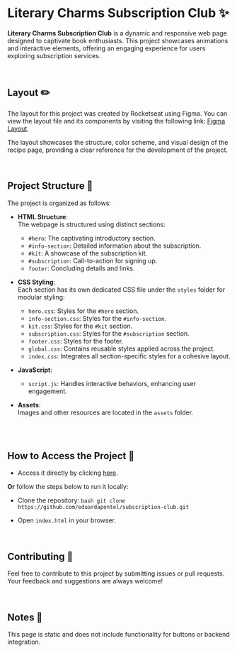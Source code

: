 # Literary Charms Subscription Club ✨

**Literary Charms Subscription Club** is a dynamic and responsive web page designed to captivate book enthusiasts. This project showcases animations and interactive elements, offering an engaging experience for users exploring subscription services.

<br>

## Layout ✏️

The layout for this project was created by Rocketseat using Figma. You can view the layout file and its components by visiting the following link: [Figma Layout](https://www.figma.com/design/qaYOzo2aE4kIMj45uhHLfM/LP-de-Clube-de-Assinatura-(Community)?m=dev).

The layout showcases the structure, color scheme, and visual design of the recipe page, providing a clear reference for the development of the project.
 
<br> 

## Project Structure 📂

The project is organized as follows:  
- **HTML Structure**:  
  The webpage is structured using distinct sections:  
  - `#hero`: The captivating introductory section.  
  - `#info-section`: Detailed information about the subscription.  
  - `#kit`: A showcase of the subscription kit.  
  - `#subscription`: Call-to-action for signing up.  
  - `footer`: Concluding details and links.

- **CSS Styling**:  
  Each section has its own dedicated CSS file under the `styles` folder for modular styling:  
  - `hero.css`: Styles for the `#hero` section.  
  - `info-section.css`: Styles for the `#info-section`.  
  - `kit.css`: Styles for the `#kit` section.  
  - `subscription.css`: Styles for the `#subscription` section.  
  - `footer.css`: Styles for the footer.  
  - `global.css`: Contains reusable styles applied across the project.  
  - `index.css`: Integrates all section-specific styles for a cohesive layout.

- **JavaScript**:  
  - `script.js`: Handles interactive behaviors, enhancing user engagement.

- **Assets**:  
  Images and other resources are located in the `assets` folder.

  <br>

  <br>

## How to Access the Project 🚀

- Access it directly by clicking [here](https://eduardapontel.github.io/subscription-club/).

**Or** follow the steps below to run it locally:

- Clone the repository:
   ```bash git clone https://github.com/eduardapontel/subscription-club.git```

- Open `index.html` in your browser.

<br>
 
## Contributing 🤝

Feel free to contribute to this project by submitting issues or pull requests. Your feedback and suggestions are always welcome!

<br>

## Notes 📌

This page is static and does not include functionality for buttons or backend integration.
